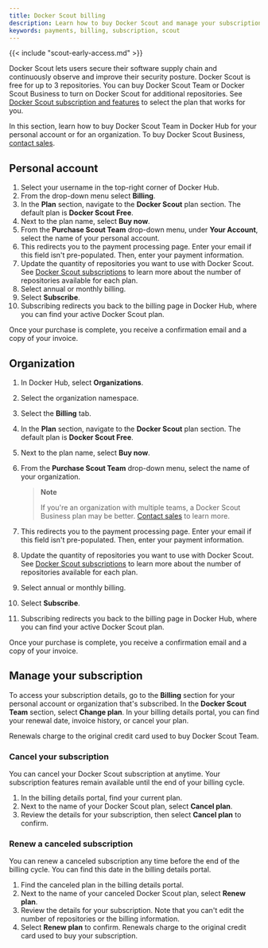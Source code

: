 ```yaml
---
title: Docker Scout billing
description: Learn how to buy Docker Scout and manage your subscription
keywords: payments, billing, subscription, scout
---
```


{{< include "scout-early-access.md" >}}

Docker Scout lets users secure their software supply chain and continuously observe and improve their security posture. Docker Scout is free for up to 3 repositories. You can buy Docker Scout Team or Docker Scout Business to turn on Docker Scout for additional repositories. See [Docker Scout subscription and features](../subscription/scout-details.md) to select the plan that works for you.

In this section, learn how to buy Docker Scout Team in Docker Hub for your personal account or for an organization. To buy Docker Scout Business, [contact sales](https://www.docker.com/products/docker-scout/).

## Personal account

1. Select your username in the top-right corner of Docker Hub.
2. From the drop-down menu select **Billing**.
3. In the **Plan** section, navigate to the **Docker Scout** plan section. The default plan is **Docker Scout Free**. 
4. Next to the plan name, select **Buy now**.
5. From the **Purchase Scout Team** drop-down menu, under **Your Account**, select the name of your personal account.
6. This redirects you to the payment processing page. Enter your email if this field isn't pre-populated. Then, enter your payment information.
7. Update the quantity of repositories you want to use with Docker Scout. See [Docker Scout subscriptions](../subscription/scout-details.md) to learn more about the number of repositories available for each plan.
8. Select annual or monthly billing.
9. Select **Subscribe**.
10. Subscribing redirects you back to the billing page in Docker Hub, where you can find your active Docker Scout plan.

Once your purchase is complete, you receive a confirmation email and a copy of your invoice. 

## Organization

1. In Docker Hub, select **Organizations**. 
2. Select the organization namespace. 
3. Select the **Billing** tab.
4. In the **Plan** section, navigate to the **Docker Scout** plan section. The default plan is **Docker Scout Free**. 
5. Next to the plan name, select **Buy now**.
6. From the **Purchase Scout Team** drop-down menu, select the name of your organization.

    >**Note**
    >
    > If you're an organization with multiple teams, a Docker Scout Business plan may be better. [Contact sales](https://www.docker.com/products/docker-scout/) to learn more.

7. This redirects you to the payment processing page. Enter your email if this field isn't pre-populated. Then, enter your payment information.
8. Update the quantity of repositories you want to use with Docker Scout. See [Docker Scout subscriptions](../subscription/scout-details.md) to learn more about the number of repositories available for each plan.
9. Select annual or monthly billing.
10. Select **Subscribe**.
11. Subscribing redirects you back to the billing page in Docker Hub, where you can find your active Docker Scout plan.

Once your purchase is complete, you receive a confirmation email and a copy of your invoice.

## Manage your subscription

To access your subscription details, go to the **Billing** section for your personal account or organization that's subscribed. In the **Docker Scout Team** section, select **Change plan**. In your billing details portal, you can find your renewal date, invoice history, or cancel your plan.

Renewals charge to the original credit card used to buy Docker Scout Team.

### Cancel your subscription

You can cancel your Docker Scout subscription at anytime. Your subscription features remain available until the end of your billing cycle.

1. In the billing details portal, find your current plan.
2. Next to the name of your Docker Scout plan, select **Cancel plan**.
3. Review the details for your subscription, then select **Cancel plan** to confirm.

### Renew a canceled subscription

You can renew a canceled subscription any time before the end of the billing cycle. You can find this date in the billing details portal.

1. Find the canceled plan in the billing details portal.
2. Next to the name of your canceled Docker Scout plan, select **Renew plan**.
3. Review the details for your subscription. Note that you can't edit the number of repositories or the billing information.
4. Select **Renew plan** to confirm. Renewals charge to the original credit card used to buy your subscription.

